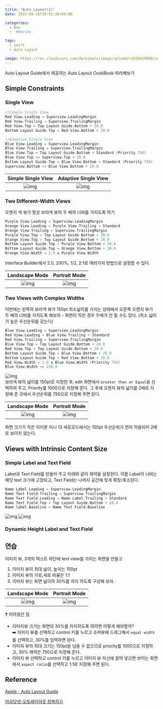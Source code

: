 ```yaml
---
title: "Auto Layout(2)"
date: 2022-09-16T19:55:20+08:00

categories:
  - Dev
  -  #Review

tags:
  - swift
  - Auto Layout

image: https://res.cloudinary.com/dwrejmale/image/upload/v1658929900/swift_dpaoqx.png #the-creative-exchange-d2zvqp3fpro-unsplash.jpg
---
```


Auto Layout Guide에서 제공하는 Auto Layout CookBook 따라해보기

## Simple Constraints

### Single View

```swift
//Simple Single View
Red View.Leading = Superview.LeadingMargin
Red View.Trailing = Superview.TrailingMargin
Red View.Top = Top Layout Guide.Bottom + 20.0
Bottom Layout Guide.Top = Red View.Bottom + 20.0

//Adaptive Single View
Blue View.Leading = Superview.LeadingMargin
Blue View.Trailing = Superview.TrailingMargin
Blue View.Top = Top Layout Guide.Bottom + Standard (Priority 750)
Blue View.Top >= Superview.Top + 20.0
Bottom Layout Guide.Top = Blue View.Bottom + Standard (Priority 750)
Superview.Bottom >= Blue View.Bottom + 20.0
```

|       Simple Single View        |      Adaptive Single View       |
| :-----------------------------: | :-----------------------------: |
| ![img](post/swift/220917-1.png) | ![img](post/swift/220917-2.png) |

### Two Different-Width Views

오렌지 색 뷰가 항상 보라색 뷰의 두 배의 너비를 가지도록 하기

```swift
Purple View.Leading = Superview.LeadingMargin
Orange View.Leading = Purple View.Trailing + Standard
Orange View.Trailing = Superview.TrailingMargin
Purple View.Top = Top Layout Guide.Bottom + 20.0
Orange View.Top = Top Layout Guide.Bottom + 20.0
Bottom Layout Guide.Top = Purple View.Bottom + 20.0
Bottom Layout Guide.Top = Orange View.Bottom + 20.0
Orange View.Width = 2.0 x Purple View.Width
```

Interface Builder에서 2.0, 200%, 1/2, 2:1로 여러가지 방법으로 설정할 수 있다.

|         Landscape Mode          |          Portrait Mode          |
| :-----------------------------: | :-----------------------------: |
| ![img](post/swift/220917-3.png) | ![img](post/swift/220917-4.png) |

### Two Views with Complex Widths

이번에는 왼쪽의 보라색 뷰가 150pt 최소넓이를 가지는 상태에서 오른쪽 오렌지 뷰가 두 배의 너비를 가지도록 해보자 - 화면이 작은 경우 두배가 안 될 수도 있다. (최소 넓이가 높은 우선순위를 갖는다)

```swift
Blue View.Leading = Superview.LeadingMargin
Red View.Leading = Blue View.Trailing + Standard
Red View.Trailing = Superview.TrailingMargin
Blue View.Top = Top Layout Guide.Bottom + 20.0
Red View.Top = Top Layout Guide.Bottom + 20.0
Bottom Layout Guide.Top = Blue View.Bottom + 20.0
Bottom Layout Guide.Top = Red View.Bottom + 20.0
Red View.Width = 2.0 x Blue View.Width (Priority 750)
Blue View.Width >= 150.0
```

![img](post/swift/220917-7.png)  
보라색 뷰의 넓이를 150pt로 지정한 후, edit 화면에서 `Greater than or Equal`을 선택하여 주고, Priority를 1000으로 지정해 준다.
그 후에 오렌지 뷰의 넓이를 2배로 지정해 준 곳에서 우선순위를 750으로 지정해 주면 된다.

|         Landscape Mode          |          Portrait Mode          |
| :-----------------------------: | :-----------------------------: |
| ![img](post/swift/220917-5.png) | ![img](post/swift/220917-6.png) |

화면 크기가 작은 아이폰 미니 13 세로모드에서는 150pt 우선순위가 먼저 적용되어 2배로 보이지 않는다.

## Views with Intrinsic Content Size

### Simple Label and Text Field

Label과 Text Field를 만들어 주고 아래와 같이 제약을 설정한다.
이름 Label의 너비는 해당 text 크기에 고정되고, Text Field는 나머지 공간에 맞게 확장/축소된다.

```swift
Name Label.Leading = Superview.LeadingMargin
Name Text Field.Trailing = Superview.TrailingMargin
Name Text Field.Leading = Name Label.Trailing + Standard
Name Text Field.Top = Top Layout Guide.Bottom + 20.0
Name label.Baseline = Name Text Field.Baseline
```

![img](post/swift/220917-8.png)
![img](post/swift/220917-9.png)

### Dynamic Height Label and Text Field

## 연습

이미지 뷰, 3개의 텍스트
하단에 text view를 가지는 화면을 만들고

1. 이미지 뷰의 최대 넒이, 높이는 150pt
2. 이미지 뷰의 가로,세로 비율은 1:1
3. 이미지 뷰는 화면 넓이의 30%를 차지
   하도록 구성해 보자.

|          Landscape Mode          |          Portrait Mode           |
| :------------------------------: | :------------------------------: |
| ![img](post/swift/220917-11.png) | ![img](post/swift/220917-10.png) |

❓ 어려웠던 점

- 이미지뷰 크기는 화면의 30%를 차지하도록 하려면 어떻게 해야할까?  
   ➡️ 이미지 뷰를 선택하고 control 키를 누르고 슈퍼뷰에 드레그해서 `equal width`를 선택하고, 30%를 입력하면 된다.
- 이미지 뷰의 최대 크기는 150pt을 넘을 수 없으므로 priority를 1000으로 지정하고, 30% 제약은 750으로 지정해 준다.
- 이미지 뷰 선택하고 control 키를 누르고 이미지 뷰 자신에 끌어 넣으면 보이는 화면에서 `aspect ratio`를 선택하고 1:1로 지정해 주면 된다.

## Reference

[Apple - Auto Layout Guide](https://developer.apple.com/library/archive/documentation/UserExperience/Conceptual/AutolayoutPG/index.html)

[야곰닷넷-오토레이아웃 정복하기](https://yagom.net/courses/autolayout/)
